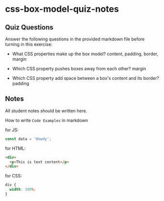 # css-box-model-quiz-notes

## Quiz Questions

Answer the following questions in the provided markdown file before turning in this exercise:

- What CSS properties make up the box model?
  content, padding, border, margin

- Which CSS property pushes boxes away from each other?
  margin

- Which CSS property add space between a box's content and its border?
  padding

## Notes

All student notes should be written here.

How to write `Code Examples` in markdown

for JS:

```javascript
const data = 'Howdy';
```

for HTML:

```html
<div>
  <p>This is text content</p>
</div>
```

for CSS:

```css
div {
  width: 100%;
}
```
